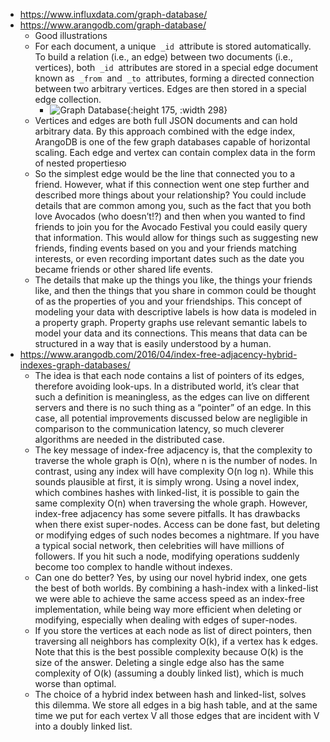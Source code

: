 - https://www.influxdata.com/graph-database/
- https://www.arangodb.com/graph-database/
	- Good illustrations
	- For each document, a unique  `_id`  attribute is stored automatically. To build a relation (i.e., an edge) between two documents (i.e., vertices), both  `_id`  attributes are stored in a special edge document known as  `_from`  and  `_to`  attributes, forming a directed connection between two arbitrary vertices. Edges are then stored in a special edge collection.
		- ![Graph Database](https://www.arangodb.com/wp-content/uploads/2020/01/image2.png){:height 175, :width 298}
	- Vertices and edges are both full JSON documents and can hold arbitrary data. By this approach combined with the edge index, ArangoDB is one of the few graph databases capable of horizontal scaling. Each edge and vertex can contain complex data in the form of nested propertiesю
	- So the simplest edge would be the line that connected you to a friend. However, what if this connection went one step further and described more things about your relationship? You could include details that are common among you, such as the fact that you both love Avocados (who doesn’t!?) and then when you wanted to find friends to join you for the Avocado Festival you could easily query that information. This would allow for things such as suggesting new friends, finding events based on you and your friends matching interests, or even recording important dates such as the date you became friends or other shared life events.
	- The details that make up the things you like, the things your friends like, and then the things that you share in common could be thought of as the properties of you and your friendships. This concept of modeling your data with descriptive labels is how data is modeled in a property graph. Property graphs use relevant semantic labels to model your data and its connections. This means that data can be structured in a way that is easily understood by a human.
- https://www.arangodb.com/2016/04/index-free-adjacency-hybrid-indexes-graph-databases/
	- The idea is that each node contains a list of pointers of its edges, therefore avoiding look-ups. In a distributed world, it’s clear that such a definition is meaningless, as the edges can live on different servers and there is no such thing as a “pointer” of an edge. In this case, all potential improvements discussed below are negligible in comparison to the communication latency, so much cleverer algorithms are needed in the distributed case.
	- The key message of index-free adjacency is, that the complexity to traverse the whole graph is O(n), where n is the number of nodes. In contrast, using any index will have complexity O(n log n). While this sounds plausible at first, it is simply wrong. Using a novel index, which combines hashes with linked-list, it is possible to gain the same complexity O(n) when traversing the whole graph. However, index-free adjacency has some severe pitfalls. It has drawbacks when there exist super-nodes. Access can be done fast, but deleting or modifying edges of such nodes becomes a nightmare. If you have a typical social network, then celebrities will have millions of followers. If you hit such a node, modifying operations suddenly become too complex to handle without indexes.
	- Can one do better? Yes, by using our novel hybrid index, one gets the best of both worlds. By combining a hash-index with a linked-list we were able to achieve the same access speed as an index-free implementation, while being way more efficient when deleting or modifying, especially when dealing with edges of super-nodes.
	- If you store the vertices at each node as list of direct pointers, then traversing all neighbors has complexity O(k), if a vertex has k edges. Note that this is the best possible complexity because O(k) is the size of the answer. Deleting a single edge also has the same complexity of O(k) (assuming a doubly linked list), which is much worse than optimal.
	- The choice of a hybrid index between hash and linked-list, solves this dilemma. We store all edges in a big hash table, and at the same time we put for each vertex V all those edges that are incident with V into a doubly linked list.